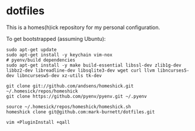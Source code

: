 # dotfiles

This is a homes(h)ick repository for my personal configuration.

To get bootstrapped (assuming Ubuntu):

```
sudo apt-get update
sudo apt-get install -y keychain vim-nox
# pyenv/build dependencies
sudo apt-get install -y make build-essential libssl-dev zlib1g-dev libbz2-dev libreadline-dev libsqlite3-dev wget curl llvm libncurses5-dev libncursesw5-dev xz-utils tk-dev

git clone git://github.com/andsens/homeshick.git ~/.homesick/repos/homeshick
git clone https://github.com/pyenv/pyenv.git ~/.pyenv

source ~/.homesick/repos/homeshick/homeshick.sh
homeshick clone git@github.com:mark-burnett/dotfiles.git

vim +PluginInstall +qall
```
